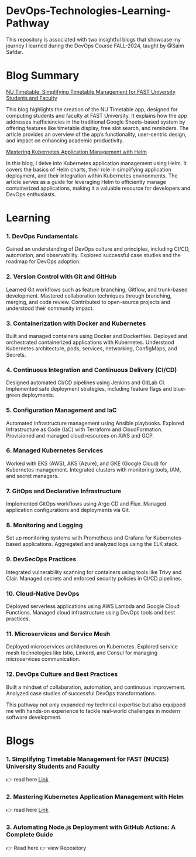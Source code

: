 # DevOps-Technologies-Learning-Pathway
This repository is associated with two insightful blogs that showcase my journey I learned during the DevOps Course FALL-2024, taught by @Saim Safdar.

# Blog Summary
[NU Timetable: Simplifying Timetable Management for FAST University Students and Faculty](https://medium.com/@ahmad-imran/nu-timetable-simplifying-timetable-management-for-fast-university-students-and-faculty-aa058232e162)

This blog highlights the creation of the NU Timetable app, designed for computing students and faculty at FAST University. It explains how the app addresses inefficiencies in the traditional Google Sheets-based system by offering features like timetable display, free slot search, and reminders. The article provides an overview of the app’s functionality, user-centric design, and impact on enhancing academic productivity.

[Mastering Kubernetes Application Management with Helm](https://medium.com/@ahmad-imran/nu-timetable-simplifying-timetable-management-for-fast-university-students-and-faculty-aa058232e162)

In this blog, I delve into Kubernetes application management using Helm. It covers the basics of Helm charts, their role in simplifying application deployment, and their integration within Kubernetes environments. The article serves as a guide for leveraging Helm to efficiently manage containerized applications, making it a valuable resource for developers and DevOps enthusiasts.

# Learning
### 1. DevOps Fundamentals
Gained an understanding of DevOps culture and principles, including CI/CD, automation, and observability.
Explored successful case studies and the roadmap for DevOps adoption.

### 2. Version Control with Git and GitHub
Learned Git workflows such as feature branching, Gitflow, and trunk-based development.
Mastered collaboration techniques through branching, merging, and code review.
Contributed to open-source projects and understood their community impact.

### 3. Containerization with Docker and Kubernetes
Built and managed containers using Docker and Dockerfiles.
Deployed and orchestrated containerized applications with Kubernetes.
Understood Kubernetes architecture, pods, services, networking, ConfigMaps, and Secrets.

### 4. Continuous Integration and Continuous Delivery (CI/CD)
Designed automated CI/CD pipelines using Jenkins and GitLab CI.
Implemented safe deployment strategies, including feature flags and blue-green deployments.

### 5. Configuration Management and IaC
Automated infrastructure management using Ansible playbooks.
Explored Infrastructure as Code (IaC) with Terraform and CloudFormation.
Provisioned and managed cloud resources on AWS and GCP.

### 6. Managed Kubernetes Services
Worked with EKS (AWS), AKS (Azure), and GKE (Google Cloud) for Kubernetes management.
Integrated clusters with monitoring tools, IAM, and secret managers.

### 7. GitOps and Declarative Infrastructure
Implemented GitOps workflows using Argo CD and Flux.
Managed application configurations and deployments via Git.

### 8. Monitoring and Logging
Set up monitoring systems with Prometheus and Grafana for Kubernetes-based applications.
Aggregated and analyzed logs using the ELK stack.

### 9. DevSecOps Practices
Integrated vulnerability scanning for containers using tools like Trivy and Clair.
Managed secrets and enforced security policies in CI/CD pipelines.

### 10. Cloud-Native DevOps
Deployed serverless applications using AWS Lambda and Google Cloud Functions.
Managed cloud infrastructure using DevOps tools and best practices.

### 11. Microservices and Service Mesh
Deployed microservices architectures on Kubernetes.
Explored service mesh technologies like Istio, Linkerd, and Consul for managing microservices communication.

### 12. DevOps Culture and Best Practices
Built a mindset of collaboration, automation, and continuous improvement.
Analyzed case studies of successful DevOps transformations.

This pathway not only expanded my technical expertise but also equipped me with hands-on experience to tackle real-world challenges in modern software development.

# Blogs
### 1. Simplifying Timetable Management for FAST (NUCES) University Students and Faculty
 👉 read here [Link](https://medium.com/@ahmad-imran/nu-timetable-simplifying-timetable-management-for-fast-university-students-and-faculty-aa058232e162)

### 2. Mastering Kubernetes Application Management with Helm
 👉 read here [Link](https://medium.com/@ahmad-imran/mastering-kubernetes-application-management-with-helm-41a524a4db42)

### 3. Automating Node.js Deployment with GitHub Actions: A Complete Guide
 👉 Read here
 👉 view Repository 
